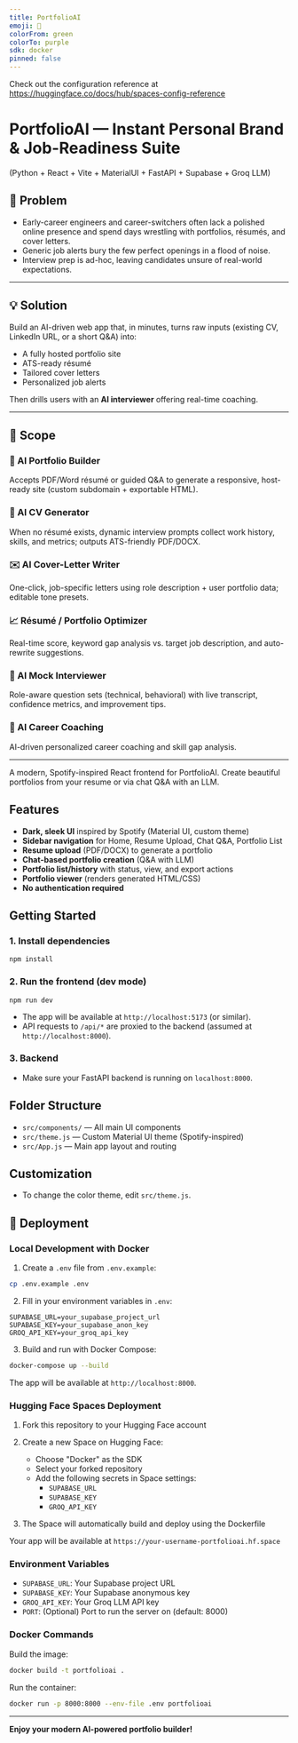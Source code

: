 ```yaml
---
title: PortfolioAI
emoji: 🦀
colorFrom: green
colorTo: purple
sdk: docker
pinned: false
---
```


Check out the configuration reference at https://huggingface.co/docs/hub/spaces-config-reference

# **PortfolioAI — Instant Personal Brand & Job-Readiness Suite**
(Python + React + Vite + MaterialUI + FastAPI + Supabase + Groq LLM)

## 🧩 Problem

* Early-career engineers and career-switchers often lack a polished online presence and spend days wrestling with portfolios, résumés, and cover letters.
* Generic job alerts bury the few perfect openings in a flood of noise.
* Interview prep is ad-hoc, leaving candidates unsure of real-world expectations.

---

## 💡 Solution

Build an AI-driven web app that, in minutes, turns raw inputs (existing CV, LinkedIn URL, or a short Q\&A) into:

* A fully hosted portfolio site
* ATS-ready résumé
* Tailored cover letters
* Personalized job alerts

Then drills users with an **AI interviewer** offering real-time coaching.

---

## 🔭 Scope

### 🔧 AI Portfolio Builder

Accepts PDF/Word résumé or guided Q\&A to generate a responsive, host-ready site (custom subdomain + exportable HTML).

### 📄 AI CV Generator

When no résumé exists, dynamic interview prompts collect work history, skills, and metrics; outputs ATS-friendly PDF/DOCX.

### ✉️ AI Cover-Letter Writer

One-click, job-specific letters using role description + user portfolio data; editable tone presets.

### 📈 Résumé / Portfolio Optimizer

Real-time score, keyword gap analysis vs. target job description, and auto-rewrite suggestions.

### 🎤 AI Mock Interviewer

Role-aware question sets (technical, behavioral) with live transcript, confidence metrics, and improvement tips.

### 🧠 AI Career Coaching

AI-driven personalized career coaching and skill gap analysis.


---


A modern, Spotify-inspired React frontend for PortfolioAI. Create beautiful portfolios from your resume or via chat Q&A with an LLM.

## Features
- **Dark, sleek UI** inspired by Spotify (Material UI, custom theme)
- **Sidebar navigation** for Home, Resume Upload, Chat Q&A, Portfolio List
- **Resume upload** (PDF/DOCX) to generate a portfolio
- **Chat-based portfolio creation** (Q&A with LLM)
- **Portfolio list/history** with status, view, and export actions
- **Portfolio viewer** (renders generated HTML/CSS)
- **No authentication required**

## Getting Started

### 1. Install dependencies
```
npm install
```

### 2. Run the frontend (dev mode)
```
npm run dev
```

- The app will be available at `http://localhost:5173` (or similar).
- API requests to `/api/*` are proxied to the backend (assumed at `http://localhost:8000`).

### 3. Backend
- Make sure your FastAPI backend is running on `localhost:8000`.

## Folder Structure
- `src/components/` — All main UI components
- `src/theme.js` — Custom Material UI theme (Spotify-inspired)
- `src/App.js` — Main app layout and routing

## Customization
- To change the color theme, edit `src/theme.js`.

## 🚀 Deployment

### Local Development with Docker

1. Create a `.env` file from `.env.example`:
```bash
cp .env.example .env
```

2. Fill in your environment variables in `.env`:
```
SUPABASE_URL=your_supabase_project_url
SUPABASE_KEY=your_supabase_anon_key
GROQ_API_KEY=your_groq_api_key
```

3. Build and run with Docker Compose:
```bash
docker-compose up --build
```

The app will be available at `http://localhost:8000`.

### Hugging Face Spaces Deployment

1. Fork this repository to your Hugging Face account
2. Create a new Space on Hugging Face:
   - Choose "Docker" as the SDK
   - Select your forked repository
   - Add the following secrets in Space settings:
     - `SUPABASE_URL`
     - `SUPABASE_KEY`
     - `GROQ_API_KEY`

3. The Space will automatically build and deploy using the Dockerfile

Your app will be available at `https://your-username-portfolioai.hf.space`

### Environment Variables

- `SUPABASE_URL`: Your Supabase project URL
- `SUPABASE_KEY`: Your Supabase anonymous key
- `GROQ_API_KEY`: Your Groq LLM API key
- `PORT`: (Optional) Port to run the server on (default: 8000)

### Docker Commands

Build the image:
```bash
docker build -t portfolioai .
```

Run the container:
```bash
docker run -p 8000:8000 --env-file .env portfolioai
```

---

**Enjoy your modern AI-powered portfolio builder!** 